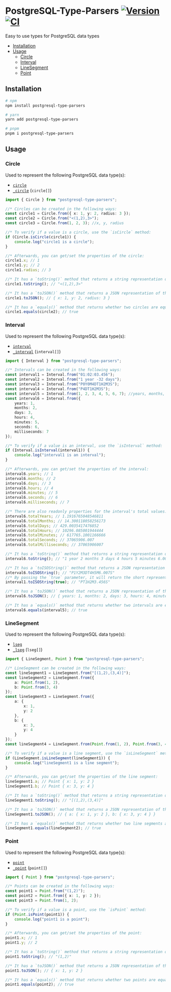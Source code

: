 # PostgreSQL-Type-Parsers [![Version](https://img.shields.io/npm/v/postgresql-type-parsers.svg)](https://www.npmjs.com/package/postgresql-type-parsers) [![CI](https://github.com/PostgreSQL-Typed/PostgreSQL-Type-Parsers/actions/workflows/CI.yml/badge.svg)](https://github.com/PostgreSQL-Typed/PostgreSQL-Type-Parsers/actions/workflows/CI.yml)

Easy to use types for PostgreSQL data types

- [Installation](#installation)
- [Usage](#usage)
  - [Circle](#circle)
  - [Interval](#interval)
  - [LineSegment](#linesegment)
  - [Point](#point)

## Installation

```bash
# npm
npm install postgresql-type-parsers

# yarn
yarn add postgresql-type-parsers

# pnpm
pnpm i postgresql-type-parsers
```

## Usage

### Circle

Used to represent the following PostgreSQL data type(s):

- [`circle`][circle]
- [`_circle`][circle] (`circle[]`)

```ts
import { Circle } from "postgresql-type-parsers";

//* Circles can be created in the following ways:
const circle1 = Circle.from({ x: 1, y: 2, radius: 3 });
const circle2 = Circle.from("<(1,2),3>");
const circle3 = Circle.from(1, 2, 3); //x, y, radius

//* To verify if a value is a circle, use the `isCircle` method:
if (Circle.isCircle(circle1)) {
	console.log("circle1 is a circle");
}

//* Afterwards, you can get/set the properties of the circle:
circle1.x; // 1
circle1.y; // 2
circle1.radius; // 3

//* It has a `toString()` method that returns a string representation of the circle:
circle1.toString(); // "<(1,2),3>"

//* It has a `toJSON()` method that returns a JSON representation of the circle:
circle1.toJSON(); // { x: 1, y: 2, radius: 3 }

//* It has a `equals()` method that returns whether two circles are equal:
circle1.equals(circle2); // true
```

### Interval

Used to represent the following PostgreSQL data type(s):

- [`interval`][interval]
- [`_interval`][interval] (`interval[]`)

```ts
import { Interval } from "postgresql-type-parsers";

//* Intervals can be created in the following ways:
const interval1 = Interval.from("01:02:03.456");
const interval2 = Interval.from("1 year -32 days");
const interval3 = Interval.from("P0Y0M4DT1H2M3S");
const interval4 = Interval.from("P4DT1H2M3S");
const interval5 = Interval.from(1, 2, 3, 4, 5, 6, 7); //years, months, days, hours, minutes, seconds, milliseconds
const interval6 = Interval.from({
	years: 1,
	months: 2,
	days: 3,
	hours: 4,
	minutes: 5,
	seconds: 6,
	milliseconds: 7
});

//* To verify if a value is an interval, use the `isInterval` method:
if (Interval.isInterval(interval1)) {
	console.log("interval1 is an interval");
}

//* Afterwards, you can get/set the properties of the interval:
interval6.years; // 1
interval6.months; // 2
interval6.days; // 3
interval6.hours; // 4
interval6.minutes; // 5
interval6.seconds; // 6
interval6.milliseconds; // 7

//* There are also readonly properties for the interval's total values:
interval6.totalYears; // 1.1916765048546811
interval6.totalMonths; // 14.300118058256173
interval6.totalDays; // 429.0035417476852
interval6.totalHours; // 10296.085001944444
interval6.totalMinutes; // 617765.1001166666
interval6.totalSeconds; // 37065906.007
interval6.totalMilliseconds; // 37065906007

//* It has a `toString()` method that returns a string representation of the interval:
interval6.toString(); // "1 year 2 months 3 days 4 hours 5 minutes 6.007 seconds"

//* It has a `toISOString()` method that returns a JSON representation of the interval:
interval6.toISOString(); // "P1Y2M3DT4H5M6.007S"
//* By passing the `true` parameter, it will return the short representation of the interval:
interval1.toISOString(true); // "PT1H2M3.456S"

//* It has a `toJSON()` method that returns a JSON representation of the interval:
interval6.toJSON(); // { years: 1, months: 2, days: 3, hours: 4, minutes: 5, seconds: 6, milliseconds: 7 }

//* It has a `equals()` method that returns whether two intervals are equal:
interval6.equals(interval5); // true
```

### LineSegment

Used to represent the following PostgreSQL data type(s):

- [`lseg`][lseg]
- [`_lseg`][lseg] (`lseg[]`)

```ts
import { LineSegment, Point } from "postgresql-type-parsers";

//* LineSegment can be created in the following ways:
const lineSegment1 = LineSegment.from("[(1,2),(3,4)]");
const lineSegment2 = LineSegment.from({
	a: Point.from(1, 2),
	b: Point.from(3, 4)
});
const lineSegment3 = LineSegment.from({
	a: {
		x: 1,
		y: 2
	},
	b: {
		x: 3,
		y: 4
	}
});
const lineSegment4 = LineSegment.from(Point.from(1, 2), Point.from(3, 4));

//* To verify if a value is a line segment, use the `isLineSegment` method:
if (LineSegment.isLineSegment(lineSegment1)) {
	console.log("lineSegment1 is a line segment");
}

//* Afterwards, you can get/set the properties of the line segment:
lineSegment1.a; // Point { x: 1, y: 2 }
lineSegment1.b; // Point { x: 3, y: 4 }

//* It has a `toString()` method that returns a string representation of the line segment:
lineSegment1.toString(); // "[(1,2),(3,4)]"

//* It has a `toJSON()` method that returns a JSON representation of the line segment:
lineSegment1.toJSON(); // { a: { x: 1, y: 2 }, b: { x: 3, y: 4 } }

//* It has a `equals()` method that returns whether two line segments are equal:
lineSegment1.equals(lineSegment2); // true
```

### Point

Used to represent the following PostgreSQL data type(s):

- [`point`][point]
- [`_point`][point] (`point[]`)

```ts
import { Point } from "postgresql-type-parsers";

//* Points can be created in the following ways:
const point1 = Point.from("(1,2)");
const point2 = Point.from({ x: 1, y: 2 });
const point3 = Point.from(1, 2);

//* To verify if a value is a point, use the `isPoint` method:
if (Point.isPoint(point1)) {
	console.log("point1 is a point");
}

//* Afterwards, you can get/set the properties of the point:
point1.x; // 1
point1.y; // 2

//* It has a `toString()` method that returns a string representation of the point:
point1.toString(); // "(1,2)"

//* It has a `toJSON()` method that returns a JSON representation of the point:
point1.toJSON(); // { x: 1, y: 2 }

//* It has a `equals()` method that returns whether two points are equal:
point1.equals(point2); // true
```

[circle]: https://www.postgresql.org/docs/current/datatype-geometric.html#DATATYPE-CIRCLE
[interval]: https://www.postgresql.org/docs/current/datatype-datetime.html#DATATYPE-INTERVAL-INPUT
[lseg]: https://www.postgresql.org/docs/current/datatype-geometric.html#DATATYPE-LSEG
[point]: https://www.postgresql.org/docs/current/datatype-geometric.html#id-1.5.7.16.5
